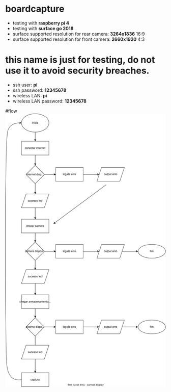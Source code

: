 # boardcapture

 - testing with **raspberry pi 4**
 - testing with **surface go 2018**
 - surface supported resolution for rear camera: **3264x1836** 16:9
 - surface supported resolution for front camera: **2660x1920** 4:3

# this name is just for testing, do not use it to avoid security breaches.

 - ssh user: **pi**
 - ssh password: **12345678**
 - wireless LAN: **pi**
 - wireless LAN password: **12345678**
 
 #flow
![diagram](https://github.com/julianvitor/boardcapture/blob/main/fluxograma_geral.jpg)